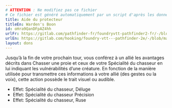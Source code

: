 ```yaml
---
# ATTENTION : Ne modifiez pas ce fichier
# Ce fichier est généré automatiquement par un script d'après les données du module Foundry VTT officiel et de sa traduction
title: Aide du protecteur
titleEn: Warden's Boon
id: oHra9QanDFpAZ4hh
urlFr: https://gitlab.com/pathfinder-fr/foundryvtt-pathfinder2-fr/-/blob/master/data/feats/oHra9QanDFpAZ4hh.htm
urlEn: https://gitlab.com/hooking/foundry-vtt---pathfinder-2e/-/blob/master/packs/data/feats.db/warden-s-boon.json
layout: dons
---
```

Jusqu’à la fin de votre prochain tour, vous conférez à un allié les avantages décrits dans Chasser une proie et ceux de votre Spécialité du chasseur en lui indiquant les vulnérabilités d’une créature. En fonction de la manière utilisée pour transmettre ces informations à votre allié (des gestes ou la voix), cette action possède le trait visuel ou audible.

- Effet: Spécialité du chasseur, Déluge
- Effet: Spécialité du chasseur Précision
- Effet: Spécialité du chasseur, Ruse
